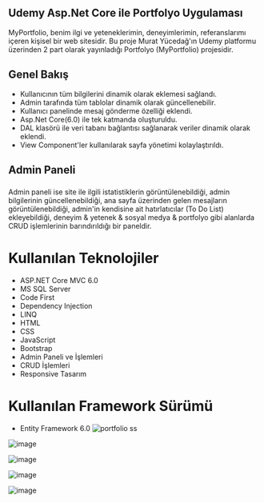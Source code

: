 ## Udemy Asp.Net Core ile Portfolyo Uygulaması
MyPortfolio, benim ilgi ve yeteneklerimin, deneyimlerimin, referanslarımı içeren kişisel bir web sitesidir.
Bu proje Murat Yücedağ'ın Udemy platformu üzerinden 2 part olarak yayınladığı Portfolyo (MyPortfolio) projesidir.

## Genel Bakış
* Kullanıcının tüm bilgilerini dinamik olarak eklemesi sağlandı.
* Admin tarafında tüm tablolar dinamik olarak güncellenebilir.
* Kullanıcı panelinde mesaj gönderme özelliği eklendi.  
* Asp.Net Core(6.0) ile tek katmanda oluşturuldu.
* DAL klasörü ile veri tabanı bağlantısı sağlanarak veriler dinamik olarak eklendi.
* View Component'ler kullanılarak sayfa yönetimi kolaylaştırıldı.

## Admin Paneli
<!-- Dashboard, projeye ait veriler görselleştirildi.
* To Do List, yapılacaklar listesi oluşturuldu. Yapıldı olarak işaretle butonu seçildiğinde, görev bildirim panelinden kaybolur.-->
<!--Hakkımda, kullanıcı tarafında gözükecek hakkımda yazısı seçilebilir. Bir tanesi seçildiğinde diğerleri pasif duruma gelir.-->
<!-- Deneyimler, deneyim bilgileri güncellenebilir.
* İletişim, iletişim bilgileri güncellenir.
* Portfolyo, proje bilgileri güncellenir.
* Yeteneklerim, yetenek bilgileri güncellenir
* Referanslarım, referans bilgisi güncellenebilir.
* Sosyal Medya, sosyal medya hesapları düzenlenebilir.
* Gelen Mesajlar, kullanıcı panelinden gelen mesajlar okunabilir.-->

###
 Admin paneli ise site ile ilgili istatistiklerin görüntülenebildiği, admin bilgilerinin güncellenebildiği, ana sayfa üzerinden gelen mesajların görüntülenebildiği, admin'in kendisine ait hatırlatıcılar (To Do List) ekleyebildiği, deneyim & yetenek & sosyal medya & portfolyo gibi alanlarda CRUD işlemlerinin barındırıldığı bir paneldir.
###

# Kullanılan Teknolojiler
  - ASP.NET Core MVC 6.0
  - MS SQL Server
  - Code First
  - Dependency Injection
  - LINQ
  - HTML
  - CSS
  - JavaScript
  - Bootstrap
  - Admin Paneli ve İşlemleri
  - CRUD İşlemleri
  - Responsive Tasarım

# Kullanılan Framework Sürümü
  - Entity Framework 6.0
![portfolio ss](https://github.com/user-attachments/assets/4cd0bad8-4022-4c54-a7e6-ded846fbe51d)

![image](https://github.com/user-attachments/assets/449a4aea-c38b-492d-a468-fe3e6718ddff)


![image](https://github.com/user-attachments/assets/bc139af5-7ce1-42cc-8fce-e63eb20fdf13)


![image](https://github.com/user-attachments/assets/4813cd02-57a9-487c-91f9-43ab57bd9110)


![image](https://github.com/user-attachments/assets/9261bd33-3779-43b9-840d-a7aee6f8b581)
